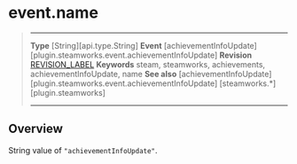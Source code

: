 # event.name

> --------------------- ------------------------------------------------------------------------------------------
> __Type__              [String][api.type.String]
> __Event__             [achievementInfoUpdate][plugin.steamworks.event.achievementInfoUpdate]
> __Revision__          [REVISION_LABEL](REVISION_URL)
> __Keywords__          steam, steamworks, achievements, achievementInfoUpdate, name
> __See also__          [achievementInfoUpdate][plugin.steamworks.event.achievementInfoUpdate]
>                       [steamworks.*][plugin.steamworks]
> --------------------- ------------------------------------------------------------------------------------------

## Overview

String value of `"achievementInfoUpdate"`.